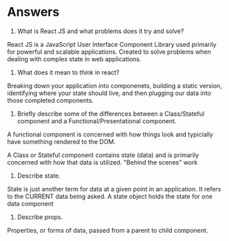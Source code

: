 # Answers

1.  What is React JS and what problems does it try and solve?

React JS is a JavaScript User Interface Component Library used primarily for powerful and scalable applications. Created to solve problems when dealing with complex state in web applications.

1.  What does it mean to _think_ in react?

Breaking down your application into componenets, building a static version, identifying where your state should live, and then plugging our data into those completed components.

1.  Briefly describe some of the differences between a Class/Stateful component and a Functional/Presentational component.

A functional component is concerned with how things look and typicially have something rendered to the DOM.

A Class or Stateful component contains state (data) and is primarily concerned with how that data is utilized. "Behind the scenes" work

1.  Describe state.

State is just another term for data at a given point in an application. It refers to the CURRENT data being asked. A state object holds the state for one data component

1.  Describe props.

Properties, or forms of data, passed from a parent to child component.
